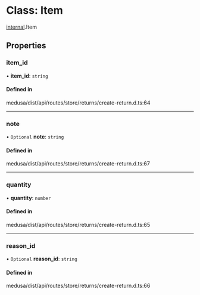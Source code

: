 # Class: Item

[internal](../modules/internal-41.md).Item

## Properties

### item\_id

• **item\_id**: `string`

#### Defined in

medusa/dist/api/routes/store/returns/create-return.d.ts:64

___

### note

• `Optional` **note**: `string`

#### Defined in

medusa/dist/api/routes/store/returns/create-return.d.ts:67

___

### quantity

• **quantity**: `number`

#### Defined in

medusa/dist/api/routes/store/returns/create-return.d.ts:65

___

### reason\_id

• `Optional` **reason\_id**: `string`

#### Defined in

medusa/dist/api/routes/store/returns/create-return.d.ts:66
